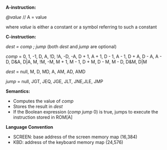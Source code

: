 **A-instruction:**

*@value* // A = value

where *value* is either a constant or a symbol referring to such a constant

**C-instruction:**

*dest = comp ; jump* (both *dest* and *jump* are optional)

*comp* = 0, 1, -1, D, A, !D, !A, -D, -A, D + 1, A + 1, D - 1, A - 1, D + A, D - A, A - D, D&A, D|A, M, !M, -M, M + 1, M - 1, D + M, D - M, M - D, D&M, D|M

*dest* = null, M, D, MD, A, AM, AD, AMD

*jump* = null, JGT, JEQ, JGE, JLT, JNE,JLE, JMP

**Semantics:**
- Computes the value of *comp*
- Stores the result in *dest*
- If the Boolean expression (*comp jump* 0) is true, jumps to execute the instruction stored in ROM[A]

**Language Convention**
- SCREEN: base address of the screen memory map (16,384)
- KBD: address of the keyboard memory map (24,576)